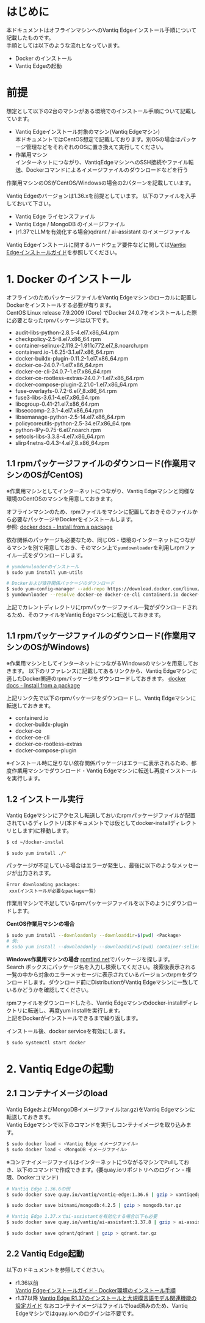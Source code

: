 # はじめに
本ドキュメントはオフラインマシンへのVantiq Edgeインストール手順について記載したものです。  
手順としては以下のような流れとなっています。  
- Docker のインストール
- Vantiq Edgeの起動  

# 前提 
想定として以下の2台のマシンがある環境でのインストール手順について記載しています。
- Vantiq Edgeインストール対象のマシン(Vantiq Edgeマシン)  
  本ドキュメントではCentOS想定で記載しております。別OSの場合はパッケージ管理などをそれぞれのOSに置き換えて実行してください。
- 作業用マシン  
  インターネットにつながり、VantiqEdgeマシンへのSSH接続やファイル転送、Dockerコマンドによるイメージファイルのダウンロードなどを行う

作業用マシンのOSがCentOS/Windowsの場合の2パターンを記載しています。  

Vantiq Edgeのバージョンは1.36.xを前提としています。
以下のファイルを入手しておいて下さい。
- Vantiq Edge ライセンスファイル
- Vantiq Edge / MongoDB のイメージファイル  
- (r1.37でLLMを有効化する場合)qdrant / ai-assistant のイメージファイル


Vantiq Edgeインストールに関するハードウェア要件などに関しては[Vantiq Edgeインストールガイド](https://community.vantiq.com/wp-content/uploads/2022/06/edge-install-ja-2.html)を参照してください。

# 1. Docker のインストール
オフラインのためパッケージファイルをVantiq Edgeマシンのローカルに配置しDockerをインストールする必要が有ります。  
CentOS Linux release 7.9.2009 (Core) でDocker 24.0.7をインストールした際に必要となったrpmパッケージは以下です。
- audit-libs-python-2.8.5-4.el7.x86_64.rpm
- checkpolicy-2.5-8.el7.x86_64.rpm
- container-selinux-2.119.2-1.911c772.el7_8.noarch.rpm
- containerd.io-1.6.25-3.1.el7.x86_64.rpm
- docker-buildx-plugin-0.11.2-1.el7.x86_64.rpm
- docker-ce-24.0.7-1.el7.x86_64.rpm
- docker-ce-cli-24.0.7-1.el7.x86_64.rpm
- docker-ce-rootless-extras-24.0.7-1.el7.x86_64.rpm
- docker-compose-plugin-2.21.0-1.el7.x86_64.rpm
- fuse-overlayfs-0.7.2-6.el7_8.x86_64.rpm
- fuse3-libs-3.6.1-4.el7.x86_64.rpm
- libcgroup-0.41-21.el7.x86_64.rpm
- libseccomp-2.3.1-4.el7.x86_64.rpm
- libsemanage-python-2.5-14.el7.x86_64.rpm
- policycoreutils-python-2.5-34.el7.x86_64.rpm
- python-IPy-0.75-6.el7.noarch.rpm
- setools-libs-3.3.8-4.el7.x86_64.rpm
- slirp4netns-0.4.3-4.el7_8.x86_64.rpm


## 1.1 rpmパッケージファイルのダウンロード(作業用マシンのOSがCentOS)  
※作業用マシンとしてインターネットにつながり、Vantiq Edgeマシンと同様な環境のCentOSのマシンを用意しておきます。  

オフラインマシンのため、rpmファイルをマシンに配置しておきそのファイルから必要なパッケージやDockerをインストールします。  
参照: [docker docs - Install from a package](https://docs.docker.com/engine/install/centos/#install-from-a-package)  

依存関係のパッケージも必要なため、同じOS・環境のインターネットにつながるマシンを別で用意しておき、そのマシン上で`yumdownloader`を利用しrpmファイル一式をダウンロードします。 

```sh
# yumdonwloaderのインストール
$ sudo yum install yum-utils

# Dockerおよび依存関係パッケージのダウンロード
$ sudo yum-config-manager --add-repo https://download.docker.com/linux/centos/docker-ce.repo
$ yumdownloader --resolve docker-ce docker-ce-cli containerd.io docker-buildx-plugin docker-compose-plugin

```

上記でカレントディレクトリにrpmパッケージファイル一覧がダウンロードされるため、そのファイルをVantiq Edgeマシンに転送しておきます。  

## 1.1 rpmパッケージファイルのダウンロード(作業用マシンのOSがWindows)  
※作業用マシンとしてインターネットにつながるWindowsのマシンを用意しておきます。 
以下のリファレンスに記載してあるリンクから、Vantiq Edgeマシンに適したDocker関連のrpmパッケージをダウンロードしておきます。
[docker docs - Install from a package](https://docs.docker.com/engine/install/centos/#install-from-a-package)  

上記リンク先で以下のrpmパッケージをダウンロードし、Vantiq Edgeマシンに転送しておきます。

- containerd.io
- docker-buildx-plugin
- docker-ce
- docker-ce-cli
- docker-ce-rootless-extras
- docker-compose-plugin

※インストール時に足りない依存関係パッケージはエラーに表示されるため、都度作業用マシンでダウンロード・Vantiq Edgeマシンに転送し再度インストールを実行します。



## 1.2 インストール実行
Vantiq Edgeマシンにアクセスし転送しておいたrpmパッケージファイルが配置されているディレクトリ(本ドキュメントでは仮としてdocker-installディレクトリとします)に移動します。  

```sh
$ cd ~/docker-instlal

$ sudo yum install ./* 

```

パッケージが不足している場合はエラーが発生し、最後に以下のようなメッセージが出力されます。
```log
Error downloading packages:
 xxx(インストールが必要なpackage一覧)
```

作業用マシンで不足しているrpmパッケージファイルを以下のようにダウンロードします。

**CentOS作業用マシンの場合**
```sh
$ sudo yum install --downloadonly --downloaddir=$(pwd) <Package>
# 例: 
# sudo yum install --downloadonly --downloaddir=$(pwd) container-selinux-2.119.2-1.911c772.el7_8.noarch

```

**Windows作業用マシンの場合**
[rpmfind.net](https://rpmfind.net/linux/RPM/)でパッケージを探します。  
Search ボックスにパッケージ名を入力し検索してください。検索後表示される一覧の中から対象のエラーメッセージに表示されているバージョンのrpmをダウンロードします。ダウンロード前にDistributionがVantiq Edgeマシンに一致しているかどうかを確認してください。  


rpmファイルをダウンロードしたら、Vantiq Edgeマシンのdocker-installディレクトリに転送し、再度yum installを実行します。  
上記をDockerがインストールできるまで繰り返します。 

インストール後、docker serviceを有効にします。  
```sh
$ sudo systemctl start docker
```

# 2. Vantiq Edgeの起動

## 2.1 コンテナイメージのload
Vantiq EdgeおよびMongoDBイメージファイル(tar.gz)をVantiq Edgeマシンに転送しておきます。  
Vantiq Edgeマシンで以下のコマンドを実行しコンテナイメージを取り込みます。 

```sh
$ sudo docker load < <Vantiq Edge イメージファイル> 
$ sudo docker load < <MongoDB イメージファイル> 
```

※コンテナイメージファイルはインターネットにつながるマシンでPullしておき、以下のコマンドで作成できます。(要quay.ioリポジトリへのログイン・権限、Dockerコマンド)  

```sh
# Vantiq Edge 1.36.6の例
$ sudo docker save quay.io/vantiq/vantiq-edge:1.36.6 | gzip > vantiqedge_1.36.6.tar.gz

$ sudo docker save bitnami/mongodb:4.2.5 | gzip > mongodb.tar.gz

# Vantiq Edge 1.37.xでai-assistantを有効化する場合以下も必要
$ sudo docker save quay.io/vantiq/ai-assistant:1.37.8 | gzip > ai-assistant_1.37.8.tar.gz

$ sudo docker save qdrant/qdrant | gzip > qdrant.tar.gz
```

## 2.2 Vantiq Edge起動
以下のドキュメントを参照してください。
- r1.36以前  
  [Vantiq Edgeインストールガイド - Docker環境のインストール手順](https://community.vantiq.com/wp-content/uploads/2022/06/edge-install-ja-2.html#docker%E7%92%B0%E5%A2%83%E3%81%AE%E3%82%A4%E3%83%B3%E3%82%B9%E3%83%88%E3%83%BC%E3%83%AB%E6%89%8B%E9%A0%86-a-iddocker_image_installationa)  
- r1.37以降
  [Vantiq Edge R1.37のインストールと大規模言語モデル関連機能の設定ガイド](./setup_vantiq_edge_r137_w_LLM.md)
なおコンテナイメージはファイルでload済みのため、Vantiq Edgeマシンではquay.ioへのログインは不要です。  


 